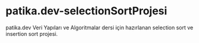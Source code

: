 # patika.dev-selectionSortProjesi
patika.dev Veri Yapıları ve Algoritmalar dersi için hazırlanan selection sort ve insertion sort projesi.
